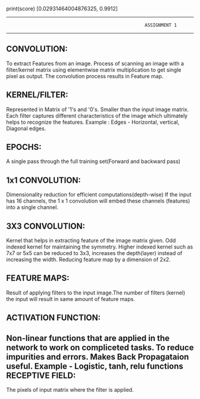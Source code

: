 print(score)
[0.02931464004876325, 0.9912]

-------------------------------------------------------------------------------------------------------------------------------------------
                                                        ASSIGNMENT 1
-------------------------------------------------------------------------------------------------------------------------------------------

CONVOLUTION:
--
   To extract Features from an image.
   Process of scanning an image with a filter/kernel matrix using elementwise matrix multiplication to get single pixel as output. The convolution process results in Feature map.

KERNEL/FILTER:
--
  Represented in Matrix of '1's and '0's. Smaller than the input image matrix.
  Each filter captures different characteristics of the image which ultimately helps to recognize the features.
  Example : Edges - Horizontal, vertical, Diagonal edges.

EPOCHS:
--
   A single pass through the full training set(Forward and backward pass)

1x1 CONVOLUTION:
--
   Dimensionality reduction for efficient computations(depth-wise)
   If the input has 16 channels, the 1 x 1 convolution will embed these channels (features) into a single channel.

3X3 CONVOLUTION:
--
   Kernel that helps in extracting feature of the image matrix given.
   Odd indexed kernel for maintaining the symmetry.
   Higher indexed kernel such as 7x7 or 5x5 can be reduced to 3x3, increases the depth(layer) instead of increasing the width.
   Reducing feature map by a dimension of 2x2.
   
FEATURE MAPS:
--
  Result of applying filters to the input image.The number of filters (kernel) the input will result in same amount of feature maps.

ACTIVATION FUNCTION:
--
  Non-linear functions that are applied in the network to work on compliceted tasks. To reduce impurities and errors.
  Makes Back Propagataion  useful.
  Example - Logistic, tanh, relu functions
RECEPTIVE FIELD:
--
   The pixels of input matrix where the filter is applied. 


